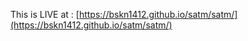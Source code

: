 This is LIVE at : 
      [https://bskn1412.github.io/satm/satm/](https://bskn1412.github.io/satm/satm/)  

